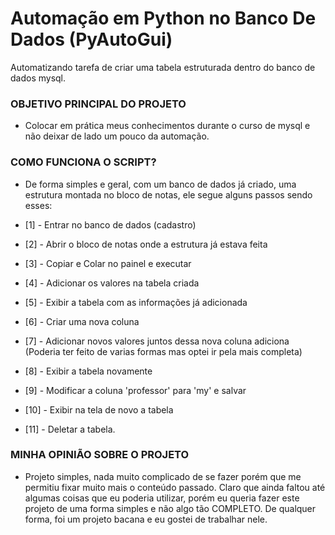 # Automação em Python no Banco De Dados (PyAutoGui)
Automatizando tarefa de criar uma tabela estruturada dentro do banco de dados mysql.

### OBJETIVO PRINCIPAL DO PROJETO
- Colocar em prática meus conhecimentos durante o curso de mysql e não deixar de lado um pouco da automação.

### COMO FUNCIONA O SCRIPT?
- De forma simples e geral, com um banco de dados já criado, uma estrutura montada no bloco de notas, ele segue alguns passos sendo esses:

- [1] - Entrar no banco de dados (cadastro)
- [2] - Abrir o bloco de notas onde a estrutura já estava feita
- [3] - Copiar e Colar no painel e executar
- [4] - Adicionar os valores na tabela criada
- [5] - Exibir a tabela com as informações já adicionada
- [6] - Criar uma nova coluna
- [7] - Adicionar novos valores juntos dessa nova coluna adiciona (Poderia ter feito de varias formas mas optei ir pela mais completa)
- [8] - Exibir a tabela novamente
- [9] - Modificar a coluna 'professor' para 'my' e salvar
- [10] - Exibir na tela de novo a tabela
- [11] - Deletar a tabela.

### MINHA OPINIÃO SOBRE O PROJETO
- Projeto simples, nada muito complicado de se fazer porém que me permitiu fixar muito mais o conteúdo passado. Claro que ainda faltou até algumas coisas que eu poderia utilizar, porém eu queria fazer este projeto de uma forma simples e não algo tão COMPLETO. De qualquer forma, foi um projeto bacana e eu gostei de trabalhar nele.

